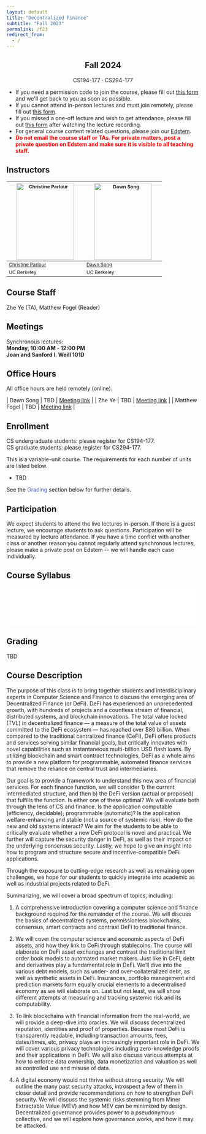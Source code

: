 ```yaml
---
layout: default
title: "Decentralized Finance"
subtitle: "Fall 2023"
permalink: /f23
redirect_from:
  - /
---
```


<center>
<h2>Fall 2024</h2>
CS194-177 · CS294-177
</center><p></p>

- If you need a permission code to join the course, please fill out [this form](TODO) and we'll get back to you as soon as possible.
- If you cannot attend in-person lectures and must join remotely, please fill out [this form](TODO).
- If you missed a one-off lecture and wish to get attendance, please fill out [this form](TODO) after watching the lecture recording.
- For general course content related questions, please join our [Edstem](TODO).
- <span style="color: red;"><b>Do not email the course staff or TAs. For private matters, post a private question on Edstem and make sure it is visible to all teaching staff.</b></span>

## Instructors

<table style="table-layout: fixed; font-size: 88%; align: middle;">
  <thead>
    <tr>
      <th style="width: 40%;"><img style="object-fit:cover" width=150 height=200 src="./assets/christine_parlour.jpg" alt="Christine Parlour"></th>
      <th style="width: 40%;"><img style="object-fit:cover" width=150 height=200 src="./assets/dawn-berkeley.jpg" alt="Dawn Song"></th>
    </tr>
  </thead>
  <tbody>
    <tr>
      <td><a href="https://haas.berkeley.edu/faculty/parlour-christine/">Christine Parlour</a></td>
      <td><a href="https://people.eecs.berkeley.edu/~dawnsong/">Dawn Song</a></td>
    </tr>
    <tr>
      <td>UC Berkeley</td>
      <td>UC Berkeley</td>
    </tr>
  </tbody>
</table>

## Course Staff

Zhe Ye (TA), Matthew Fogel (Reader)

## Meetings

<!-- Lectures: Online, Pre-Recorded (Asynchronous) -->

Synchronous lectures: <br>
**Monday, 10:00 AM - 12:00 PM** <br>
**Joan and Sanford I. Weill 101D** <br>

<!-- ([Zoom](https://berkeley.zoom.us/j/94128056796?pwd=RWs3bGJkaW1qdGtLd0xBUWN6WjlQUT09)) -->

<!-- Synchronous lecture: 10:30am-12:30pm PT Thu (Remote), starting Aug 26; or follow online asynchronously with video lectures -->

## Office Hours

All office hours are held remotely (online).

| Dawn Song | TBD | [Meeting link](TODO) |
| Zhe Ye | TBD | [Meeting link](TODO) |
| Matthew Fogel | TBD | [Meeting link](TODO) |

## Enrollment

CS undergraduate students: please register for CS194-177.<br>
CS graduate students: please register for CS294-177.<br>

This is a variable-unit course. The requirements for each number of units are listed below.

- TBD

<!-- - 2 units: attend lectures + labs + weekly quizzes
- 3 units: attend lectures + labs + weekly quizzes + class project
- 4 units: attend lectures + labs + weekly quizzes + class project with a significant implementation component -->

See the <a href="#grading" style="text-decoration: none; color: hsl(232, 50%, 50%); background-color: white;" onmouseover="this.style.textDecoration='underline';" onmouseout="this.style.textDecoration='none';" onfocus="this.style.outline='auto';" onblur="this.style.outline='none';">Grading</a> section below for further details.

## Participation

We expect students to attend the live lectures in-person. If there is a guest lecture, we encourage students to ask questions. Participation will be measured by lecture attendance.
If you have a time conflict with another class or another reason you cannot regularly attend synchronous lectures, please make a private post on Edstem -- we will handle each case individually.

## Course Syllabus

<iframe aria-label="Course Syllabus" id="syllabus" src="./f24_syllabus" width="100%" height="100" frameborder=0> </iframe>

<script>
  function setIframeHeight(iframe) {
    if (iframe) {
        var iframeWin = iframe.contentWindow || iframe.contentDocument.parentWindow;
        if (iframeWin.document.body) {
            iframe.height = iframeWin.document.documentElement.scrollHeight || iframeWin.document.body.scrollHeight;
        }
    }
  };

  window.onload = function() {
      setIframeHeight(document.getElementById('syllabus'));
      setIframeHeight(document.getElementById('fireside'));
  };
</script>

## Grading

TBD

<!--The class will have short written homework and hands-on labs. Students enrolling in 1 unit are expected to submit an article that summarizes either a) one of the lectures or b) a topic from the <a href="https://rdi.berkeley.edu/events/sbcberkeley" style="text-decoration: none; color: hsl(232, 50%, 50%); background-color: white;" onmouseover="this.style.textDecoration='underline';" onmouseout="this.style.textDecoration='none';" onfocus="this.style.outline='auto';" onblur="this.style.outline='none';">Future of Decentralization, AI, and Computing Summit</a> -- students enrolling in more than 1 unit will not have to submit an article. Students enrolling in 2 units or more are to complete weekly quizzes of equal weight (graded on correctness). In addition, 3 and 4 unit students will participate in a group project (6 students per group), aiming to develop new solutions or analyze existing solutions and real-world deployment in DeFi, including a significant implementation component for 4 unit students.-->

<!-- <table>
  <tr>
  <td style="vertical-align: top">
      <b>1 unit</b><br><br>
      <table>
        <tr><td>Quizzes</td><td>50%</td></tr>
        <tr><td>Participation</td><td>25%</td></tr>
        <tr><td>Article</td><td>25%</td></tr>
      </table>
    </td>
    <td style="vertical-align: top">
      <b>2 units</b><br><br>
      <table>
        <tr><td>Participation</td><td>25%</td></tr>
        <tr><td>Quizzes</td><td>25%</td></tr>
        <tr><td>Assignments</td><td>15%</td></tr>
        <tr><td>Labs</td><td>35%</td></tr>
      </table>
    </td>
    <td style="vertical-align: top">
      <b>3 units</b><br><br>
      <table>
        <tr><td>Participation</td><td>10%</td></tr>
        <tr><td>Quizzes</td><td>10%</td></tr>
        <tr><td>Assignments</td><td>5%</td></tr>
        <tr><td>Labs</td><td>15%</td></tr>
        <tr><td>Project Proposal</td><td>5%</td></tr>
        <tr><td>… Milestone</td><td>15%</td></tr>
        <tr><td>… Presentation</td><td>15%</td></tr>
        <tr><td>… Report</td><td>25%</td></tr>
      </table>
    </td>
    <td style="vertical-align: top">
      <b>4 units</b><br><br>
      <table>
        <tr><td>Participation</td><td>10%</td></tr>
        <tr><td>Quizzes</td><td>10%</td></tr>
        <tr><td>Assignments</td><td>5%</td></tr>
        <tr><td>Labs</td><td>15%</td></tr>
        <tr><td>Project Proposal</td><td>5%</td></tr>
        <tr><td>… Milestone</td><td>10%</td></tr>
        <tr><td>… Presentation</td><td>10%</td></tr>
        <tr><td>… Report</td><td>20%</td></tr>
        <tr><td>… Implementation</td><td>15%</td></tr>
      </table>
    </td>
  </tr>
</table> -->

<!-- ### Summary Article

Students enrolled in 1 unit are expected to submit a 500-word summary article of one of the lectures. Alternatively, students that attend The <a href="https://rdi.berkeley.edu/events/sbcberkeley" style="text-decoration: none; color: hsl(232, 50%, 50%); background-color: white;" onmouseover="this.style.textDecoration='underline';" onmouseout="this.style.textDecoration='none';" onfocus="this.style.outline='auto';" onblur="this.style.outline='none';">Future of Decentralization, AI, and Computing Summit</a> in-person may write an article summarizing a topic learned at the summit -- bonus points will be awarded for this option if the article is publicly accessible.

The article’s marking criteria can be found below:

- Understanding (3 marks): displays breadth/depth of understanding of the topic.
- Importance (2 marks): content conveys an important aspect of the topic's impact.
- Clarity (3 marks): explains complex concepts simply, clearly, and accurately.
- References (2 marks): cites the relevant lecture and reference material such as research papers properly.

Students who wish to choose the summit option may fill out this <a href="https://forms.gle/qH5grBy39f8TE2zAA" style="text-decoration: none; color: hsl(232, 50%, 50%); background-color: white;" onmouseover="this.style.textDecoration='underline';" onmouseout="this.style.textDecoration='none';" onfocus="this.style.outline='auto';" onblur="this.style.outline='none';">submission form</a> before Sep 8. -->

<!-- ### Quizzes

All quizzes are released in parallel with (or shortly after) the corresponding lecture and will be due midnight the following Tuesday. Please remember to complete the quiz each week -- they will be graded on correctness. The questions are all multiple-choice and there are usually at most 5 per quiz.

### Group Project

Students will be completing an open-ended research project culminating in a presentation and a workshop-style paper submitted at the end of the semester. You will choose an area of research in DeFi that you wish to explore and are encouraged to read related papers in that area. You will then identify an area that you believe needs improvement or merits further research and build systems and/or conduct experiments to further the state of the art within your chosen field. Students are welcome to choose their own topics, but we'll also provide a list of topic suggestions that you can take inspiration from if you wish. **Groups of 5-6 students are required. 3-unit and 4-unit students should not be in the same group.**
More detail regarding group formation and logistics will be posted when necessary. -->

<!-- - **Group Formation**: After your group members are finalized, please choose a group name and fill out [this form](https://forms.gle/yvkcv26u1m61emeh6) (Due 09/12).
- **Project Proposal**: After your project idea and logistics are finalized, please fill out [this form](https://forms.gle/Vnmizcn6S8qpCefVA) (Due 10/03). -->

<!--
### Bonus Points: CESC

This year, Berkeley RDI will be hosting the [Crypto Economics Security Conference (CESC)](https://cesc.io/) from Oct 31 to Nov 1. There will be no AMA that week. Instead, we highly recommend that you attend CESC to learn more about DeFi topics you may be interested in. All students who attend CESC and produce a short written report about one or more interesting presentations at the conference will be awarded bonus points in the course. Students who are participating in a course project will be eligible for additional bonus points if they present their project at the CESC poster session. If you are interested in taking advantage of either of these extra credit opportunities, please register as soon as possible at [CESC.io](https://cesc.io/). Registration is free, but capacity for in-person attendance is limited.
-->

<!--
The proposal should be submitted through [this google form](https://docs.google.com/forms/d/e/1FAIpQLSdnyIUra41NGD5RD9JfKApMIzJrHhwLi45cO2itZX17_zhVJw/viewform). The final report should be within **6 page** with additional appendix and references as needed (and total max 10 pages). For project presentation, each group needs to record a **3-min video** to summarize the results and findings of the project and need to submit the video (in mp4 format) and slides (in pdf format).
-->

<!-- ### Assignment Timeline

| Assignment           | Released | Deadline |
| :------------------- | :------- | :------- |
| Group formation      | 9/05     | 9/18     |
| [Project proposal](https://www.gradescope.com/courses/608404/assignments/3367512/)     | 9/19     | 10/09    |
| [Assignment 1](https://www.gradescope.com/courses/608404/assignments/3424865)         | 10/10    | 10/16    |
| [Assignment 2](https://www.gradescope.com/courses/608404/assignments/3511478)         | 10/24    | 10/30    |
| [Project milestone](https://www.gradescope.com/courses/608404/assignments/3548221/)    | 10/31    | 11/06    |
| [Lab 1](https://edstem.org/us/courses/41944/discussion/3817654)                | 11/07    | 11/13    |
| [Lab 2](https://edstem.org/us/courses/41944/discussion/3817654)                | 11/14    | 11/27    |
| [Project presentation](https://edstem.org/us/courses/41944/discussion/3910164) | 11/21    | 12/04    |
| [Project final report](https://edstem.org/us/courses/41944/discussion/3910151) | 11/21    | 12/04    | -->

<!-- | Assignment           | Released | Deadline |
| :------------------- | :------- | :------- |
| Group formation      | 8/29     | 9/11     |
| Project proposal     | 9/12     | 10/02    |
| Assignment 1         | 10/03    | 10/9     |
| Assignment 2         | 10/17    | 10/23    |
| Project milestone    | 10/24    | 10/29    |
| Lab 1                | 10/31    | 11/06    |
| Lab 2                | 11/07    | 11/20    |
| Project presentation | 11/21    | 12/04    |
| Project final report | 11/21    | 12/11    | -->

## Course Description

The purpose of this class is to bring together students and interdisciplinary experts in Computer Science and Finance to discuss the emerging area of Decentralized Finance (or DeFi). DeFi has experienced an unprecedented growth, with hundreds of projects and a countless stream of financial, distributed systems, and blockchain innovations. The total value locked (TVL) in decentralized finance — a measure of the total value of assets committed to the DeFi ecosystem — has reached over $80 billion. When compared to the traditional centralized finance (CeFi), DeFi offers products and services serving similar financial goals, but critically innovates with novel capabilities such as instantaneous multi-billion USD flash loans. By utilizing blockchain and smart contract technologies, DeFi as a whole aims to provide a new platform for programmable, automated finance services that remove the reliance on central trust and intermediaries.

Our goal is to provide a framework to understand this new area of financial services. For each finance function, we will consider 1) the current intermediated structure, and then b) the DeFi version (actual or proposed) that fulfills the function. Is either one of these optimal? We will evaluate both through the lens of CS and finance. Is the application computable (efficiency, decidable), programmable (automatic)? Is the application welfare-enhancing and stable (not a source of systemic risk). How do the new and old systems interact? We aim for the students to be able to critically evaluate whether a new DeFi protocol is novel and practical. We further will capture the security danger in DeFi, as well as their impact on the underlying consensus security. Lastly, we hope to give an insight into how to program and structure secure and incentive-compatible DeFi applications.

Through the exposure to cutting-edge research as well as remaining open challenges, we hope for our students to quickly integrate into academic as well as industrial projects related to DeFi.

Summarizing, we will cover a broad spectrum of topics, including:

1. A comprehensive introduction covering a computer science and finance background required for the remainder of the course. We will discuss the basics of decentralized systems, permissionless blockchains, consensus, smart contracts and contrast DeFi to traditional finance.

2. We will cover the computer science and economic aspects of DeFi assets, and how they link to CeFi through stablecoins. The course will elaborate on DeFi asset exchanges and contrast the traditional limit order book models to automated market makers. Just like in CeFi, debt and derivatives play a fundamental role in DeFi. We’ll dive into the various debt models, such as under- and over-collateralized debt, as well as synthetic assets in DeFi. Insurances, portfolio management and prediction markets form equally crucial elements to a decentralised economy as we will elaborate on. Last but not least, we will show different attempts at measuring and tracking systemic risk and its computability.

3. To link blockchains with financial information from the real-world, we will provide a deep-dive into oracles. We will discuss decentralized reputation, identities and proof of properties. Because most DeFi is transparently readable, including transaction amounts, fees, dates/times, etc, privacy plays an increasingly important role in DeFi. We will cover various privacy technologies including zero-knowledge proofs and their applications in DeFi. We will also discuss various attempts at how to enforce data ownership, data monetization and valuation as well as controlled use and misuse of data.

4. A digital economy would not thrive without strong security. We will outline the many past security attacks, introspect a few of them in closer detail and provide recommendations on how to strengthen DeFi security. We will discuss the systemic risks stemming from Miner Extractable Value (MEV) and how MEV can be minimized by design. Decentralized governance provides power to a pseudonymous collective, and we will explore how governance works, and how it may be attacked.
